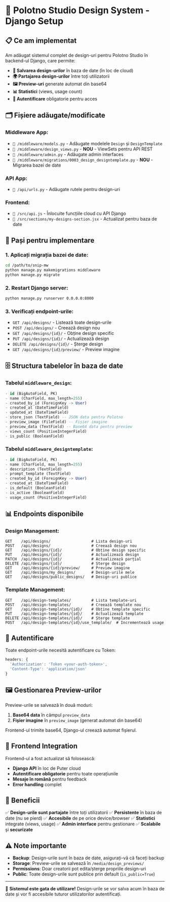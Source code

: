 # 🎨 Polotno Studio Design System - Django Setup

## 📋 Ce am implementat

Am adăugat sistemul complet de design-uri pentru Polotno Studio în backend-ul Django, care permite:

- **💾 Salvarea design-urilor** în baza de date (în loc de cloud)
- **🌍 Partajarea design-urilor** între toți utilizatorii
- **🖼️ Preview-uri** generate automat din base64
- **📊 Statistici** (views, usage count)
- **🔐 Autentificare** obligatorie pentru acces

## 🗂️ Fișiere adăugate/modificate

### **Middleware App:**
- `📄 /middleware/models.py` - Adăugate modelele `Design` și `DesignTemplate`
- `📄 /middleware/design_views.py` - **NOU** - ViewSets pentru API REST
- `📄 /middleware/admin.py` - Adăugate admin interfaces
- `📄 /middleware/migrations/0003_design_designtemplate.py` - **NOU** - Migrarea bazei de date

### **API App:**
- `📄 /api/urls.py` - Adăugate rutele pentru design-uri

### **Frontend:**
- `📄 /src/api.js` - Înlocuite funcțiile cloud cu API Django
- `📄 /src/sections/my-designs-section.jsx` - Actualizat pentru baza de date

## 🚀 Pași pentru implementare

### **1. Aplicați migrația bazei de date:**
```bash
cd /path/to/snip-mw
python manage.py makemigrations middleware
python manage.py migrate
```

### **2. Restart Django server:**
```bash
python manage.py runserver 0.0.0.0:8000
```

### **3. Verificați endpoint-urile:**
- `GET /api/designs/` - Listează toate design-urile
- `POST /api/designs/` - Creează design nou
- `GET /api/designs/{id}/` - Obține design specific
- `PUT /api/designs/{id}/` - Actualizează design
- `DELETE /api/designs/{id}/` - Șterge design
- `GET /api/designs/{id}/preview/` - Preview imagine

## 🗄️ Structura tabelelor în baza de date

### **Tabelul `middleware_design`:**
```sql
- id (BigAutoField, PK)
- name (CharField, max_length=255)
- created_by_id (ForeignKey -> User)
- created_at (DateTimeField)
- updated_at (DateTimeField)
- store_json (TextField) -- JSON data pentru Polotno
- preview_image (FileField) -- Fișier imagine
- preview_data (TextField) -- Base64 data pentru preview
- views_count (PositiveIntegerField)
- is_public (BooleanField)
```

### **Tabelul `middleware_designtemplate`:**
```sql
- id (BigAutoField, PK)
- name (CharField, max_length=255)
- description (TextField)
- prompt_template (TextField)
- created_by_id (ForeignKey -> User)
- created_at (DateTimeField)
- is_default (BooleanField)
- is_active (BooleanField)
- usage_count (PositiveIntegerField)
```

## 📊 Endpoints disponibile

### **Design Management:**
```
GET    /api/designs/                  # Lista design-uri
POST   /api/designs/                  # Creează design nou
GET    /api/designs/{id}/             # Obține design specific
PUT    /api/designs/{id}/             # Actualizează design
PATCH  /api/designs/{id}/             # Actualizează parțial
DELETE /api/designs/{id}/             # Șterge design
GET    /api/designs/{id}/preview/     # Preview imagine
GET    /api/designs/my_designs/       # Design-urile mele
GET    /api/designs/public_designs/   # Design-uri publice
```

### **Template Management:**
```
GET    /api/design-templates/         # Lista template-uri
POST   /api/design-templates/         # Creează template nou
GET    /api/design-templates/{id}/    # Obține template specific
PUT    /api/design-templates/{id}/    # Actualizează template
DELETE /api/design-templates/{id}/    # Șterge template
POST   /api/design-templates/{id}/use_template/  # Incrementează usage
```

## 🔐 Autentificare

Toate endpoint-urile necesită autentificare cu Token:
```javascript
headers: {
  'Authorization': 'Token <your-auth-token>',
  'Content-Type': 'application/json'
}
```

## 🖼️ Gestionarea Preview-urilor

Preview-urile se salvează în două moduri:
1. **Base64 data** în câmpul `preview_data`
2. **Fișier imagine** în `preview_image` (generat automat din base64)

Frontend-ul trimite base64, Django-ul creează automat fișierul.

## 📱 Frontend Integration

Frontend-ul a fost actualizat să folosească:
- **Django API** în loc de Puter cloud
- **Autentificare obligatorie** pentru toate operațiunile
- **Mesaje în română** pentru feedback
- **Error handling** complet

## 🎯 Beneficii

✅ **Design-urile sunt partajate** între toți utilizatorii
✅ **Persistente** în baza de date (nu se pierd)
✅ **Accesibile** de pe orice device/browser
✅ **Statistici** integrate (views, usage)
✅ **Admin interface** pentru gestionare
✅ **Scalabile** și **securizate**

## ⚠️ Note importante

- **Backup**: Design-urile sunt în baza de date, asigurați-vă că faceți backup
- **Storage**: Preview-urile se salvează în `/media/design_previews/`
- **Permissions**: Doar creatorii pot edita/șterge propriile design-uri
- **Public**: Toate design-urile sunt publice prin default (`is_public=True`)

---

🎉 **Sistemul este gata de utilizare!** Design-urile se vor salva acum în baza de date și vor fi accesibile tuturor utilizatorilor autentificați. 